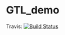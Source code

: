 # GTL_demo


Travis:
[![Build Status](https://travis-ci.com/jonakirke94/GTL_demo.svg?branch=master)](https://travis-ci.com/jonakirke94/GTL_demo/settings)
